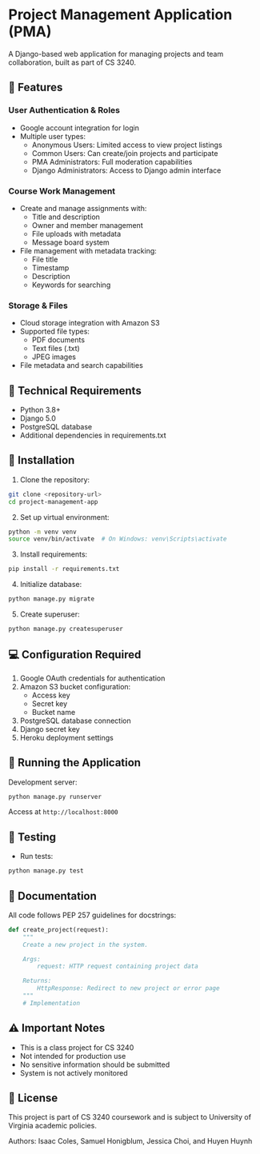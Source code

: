 # Project Management Application (PMA)

A Django-based web application for managing projects and team collaboration, built as part of CS 3240.

## 🌟 Features

### User Authentication & Roles
- Google account integration for login
- Multiple user types:
  - Anonymous Users: Limited access to view project listings
  - Common Users: Can create/join projects and participate
  - PMA Administrators: Full moderation capabilities
  - Django Administrators: Access to Django admin interface

### Course Work Management
- Create and manage assignments with:
  - Title and description
  - Owner and member management
  - File uploads with metadata
  - Message board system
- File management with metadata tracking:
  - File title
  - Timestamp
  - Description
  - Keywords for searching

### Storage & Files
- Cloud storage integration with Amazon S3
- Supported file types:
  - PDF documents
  - Text files (.txt)
  - JPEG images
- File metadata and search capabilities

## 🔧 Technical Requirements

- Python 3.8+
- Django 5.0
- PostgreSQL database
- Additional dependencies in requirements.txt

## 🚀 Installation

1. Clone the repository:
```bash
git clone <repository-url>
cd project-management-app
```

2. Set up virtual environment:
```bash
python -m venv venv
source venv/bin/activate  # On Windows: venv\Scripts\activate
```

3. Install requirements:
```bash
pip install -r requirements.txt
```

4. Initialize database:
```bash
python manage.py migrate
```

5. Create superuser:
```bash
python manage.py createsuperuser
```

## 💻 Configuration Required

1. Google OAuth credentials for authentication
2. Amazon S3 bucket configuration:
   - Access key
   - Secret key
   - Bucket name
3. PostgreSQL database connection
4. Django secret key
5. Heroku deployment settings

## 🚀 Running the Application

Development server:
```bash
python manage.py runserver
```
Access at `http://localhost:8000`


## 🧪 Testing

- Run tests:
```bash
python manage.py test
```

## 📝 Documentation

All code follows PEP 257 guidelines for docstrings:

```python
def create_project(request):
    """
    Create a new project in the system.

    Args:
        request: HTTP request containing project data

    Returns:
        HttpResponse: Redirect to new project or error page
    """
    # Implementation
```

## ⚠️ Important Notes

- This is a class project for CS 3240
- Not intended for production use
- No sensitive information should be submitted
- System is not actively monitored

## 📄 License

This project is part of CS 3240 coursework and is subject to University of Virginia academic policies.

Authors: Isaac Coles,  Samuel Honigblum, Jessica Choi, and Huyen Huynh